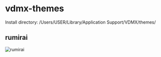 # vdmx-themes
Install directory: /Users/USER/Library/Application Support/VDMX/themes/

## rumirai
![](https://i.imgur.com/XVsNhmR.png "rumirai")

